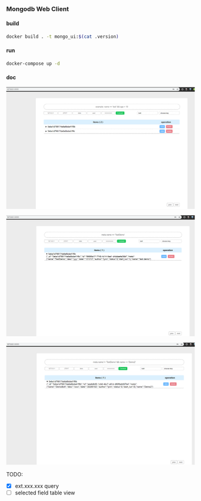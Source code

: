 ### Mongodb Web Client

#### build

```bash
docker build . -t mongo_ui:$(cat .version)
```

#### run

```bash
docker-compose up -d
```

#### doc

![main](doc/main.png)

![single-query](doc/single-query.png)

![multi-query](doc/multi-query.png)

TODO:
- [X] ext.xxx.xxx query
- [ ] selected field table view
